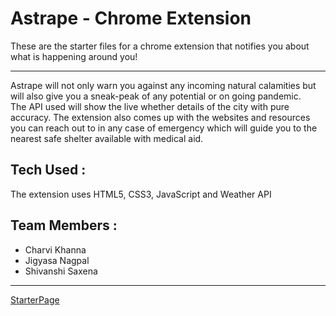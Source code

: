 # Astrape - Chrome Extension

These are the starter files for a chrome extension that notifies you about what is happening around you!
<hr>
Astrape will not only warn you against any incoming natural calamities but will also give you a sneak-peak of any potential or on going pandemic. <br> The API used will show the live whether details of the city with pure accuracy. The extension also comes up with the websites and resources you can reach out to in any case of emergency which will guide you to the nearest safe shelter available with medical aid.

## Tech Used :
The extension uses HTML5, CSS3, JavaScript and Weather API

## Team Members : 
<ul>
    <li>Charvi Khanna</li>
    <li>Jigyasa Nagpal</li>
    <li>Shivanshi Saxena</li>
</ul>

<hr>

[StarterPage](popup.html)
